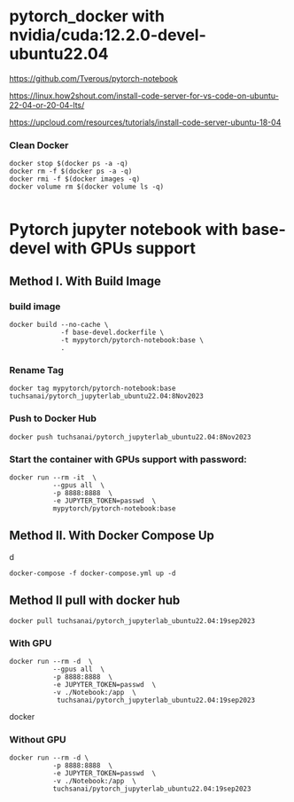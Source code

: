 # pytorch_docker with nvidia/cuda:12.2.0-devel-ubuntu22.04

https://github.com/Tverous/pytorch-notebook

https://linux.how2shout.com/install-code-server-for-vs-code-on-ubuntu-22-04-or-20-04-lts/


https://upcloud.com/resources/tutorials/install-code-server-ubuntu-18-04

### Clean Docker

```
docker stop $(docker ps -a -q)
docker rm -f $(docker ps -a -q)
docker rmi -f $(docker images -q)
docker volume rm $(docker volume ls -q)


```


# Pytorch jupyter notebook with base-devel with GPUs support
## Method I.  With Build Image

### build image

```
docker build --no-cache \
             -f base-devel.dockerfile \
             -t mypytorch/pytorch-notebook:base \
             .
```

### Rename Tag

```
docker tag mypytorch/pytorch-notebook:base  tuchsanai/pytorch_jupyterlab_ubuntu22.04:8Nov2023
```

### Push to Docker Hub

```
docker push tuchsanai/pytorch_jupyterlab_ubuntu22.04:8Nov2023
```

### Start the container with GPUs support with password:
```
docker run --rm -it  \
           --gpus all  \
           -p 8888:8888  \
           -e JUPYTER_TOKEN=passwd  \
           mypytorch/pytorch-notebook:base
```

## Method II.  With Docker Compose Up 

d
```
docker-compose -f docker-compose.yml up -d
```

## Method II  pull with docker hub

```
docker pull tuchsanai/pytorch_jupyterlab_ubuntu22.04:19sep2023
```

### With GPU

```
docker run --rm -d  \
           --gpus all  \
           -p 8888:8888  \
           -e JUPYTER_TOKEN=passwd  \
           -v ./Notebook:/app  \
            tuchsanai/pytorch_jupyterlab_ubuntu22.04:19sep2023
```



docker 
### Without GPU

```
docker run --rm -d \
           -p 8888:8888  \
           -e JUPYTER_TOKEN=passwd  \
           -v ./Notebook:/app  \
           tuchsanai/pytorch_jupyterlab_ubuntu22.04:19sep2023
```

